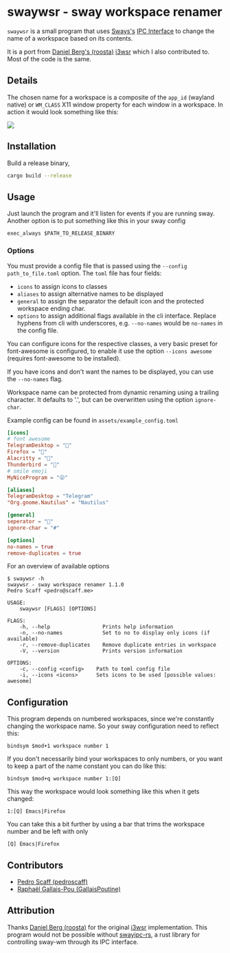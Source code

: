 swaywsr - sway workspace renamer
======

`swaywsr` is a small program that uses [Sways's](https://swaywm.org/) [IPC Interface](https://github.com/swaywm/sway/blob/master/sway/sway-ipc.7.scd)
to change the name of a workspace based on its contents.

It is a port from [Daniel Berg's (roosta)](https://github.com/roosta) [i3wsr](https://github.com/roosta/i3wsr) which I also contributed to. Most of the code is the same.

## Details

The chosen name for a workspace is a composite of the `app_id` (wayland native) or `WM_CLASS` X11 window
property for each window in a workspace. In action it would look something like this:

![](https://raw.githubusercontent.com/pedroscaff/swaywsr/master/assets/preview.png)

## Installation
Build a release binary,

```sh
cargo build --release
```

## Usage
Just launch the program and it'll listen for events if you are running sway.
Another option is to put something like this in your sway config

```
exec_always $PATH_TO_RELEASE_BINARY
```

### Options


You must provide a config file that is passed using the `--config path_to_file.toml` option. The `toml` file has four fields:
- `icons` to assign icons to classes
- `aliases` to assign alternative names to be displayed 
- `general` to assign the separator the default icon and the protected workspace ending char.
- `options` to assign additional flags available in the cli interface. Replace hyphens from cli with underscores, e.g. `--no-names` would be `no-names` in the config file.

You can configure icons for the respective classes, a very basic preset for font-awesome is configured, to enable it use the option `--icons awesome` (requires font-awesome to be installed).

If you have icons and don't want the names to be displayed, you can use the `--no-names` flag.

Workspace name can be protected from dynamic renaming using a trailing character. It defaults to '.', but can be overwritten using the option `ignore-char`.

Example config can be found in `assets/example_config.toml`

```toml
[icons]
# font awesome
TelegramDesktop = ""
Firefox = ""
Alacritty = ""
Thunderbird = ""
# smile emoji
MyNiceProgram = "😛"

[aliases]
TelegramDesktop = "Telegram"
"Org.gnome.Nautilus" = "Nautilus"

[general]
seperator = ""
ignore-char = "#"

[options]
no-names = true
remove-duplicates = true
```

For an overview of available options

```shell
$ swaywsr -h
swaywsr - sway workspace renamer 1.1.0
Pedro Scaff <pedro@scaff.me>

USAGE:
    swaywsr [FLAGS] [OPTIONS]

FLAGS:
    -h, --help                 Prints help information
    -n, --no-names             Set to no to display only icons (if available)
    -r, --remove-duplicates    Remove duplicate entries in workspace
    -V, --version              Prints version information

OPTIONS:
    -c, --config <config>    Path to toml config file
    -i, --icons <icons>      Sets icons to be used [possible values: awesome]
```

## Configuration

This program depends on numbered workspaces, since we're constantly changing the
workspace name. So your sway configuration need to reflect this:

```
bindsym $mod+1 workspace number 1
```

If you don't necessarily bind your workspaces to only numbers, or
you want to keep a part of the name constant you can do like this:

```
bindsym $mod+q workspace number 1:[Q]
```

This way the workspace would look something like this when it gets changed:

```
1:[Q] Emacs|Firefox
```
You can take this a bit further by using a bar that trims the workspace number and be left with only
```
[Q] Emacs|Firefox
```

## Contributors
* [Pedro Scaff (pedroscaff)](https://github.com/pedroscaff)
* [Raphaël Gallais-Pou (GallaisPoutine)](https://github.com/GallaisPoutine)

## Attribution
Thanks [Daniel Berg (roosta)](https://github.com/roosta) for the original [i3wsr](https://github.com/roosta/i3wsr) implementation. This program would not be possible without
[swayipc-rs](https://github.com/JayceFayne/swayipc-rs),
a rust library for controlling sway-wm through its IPC interface.
